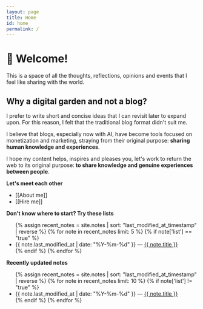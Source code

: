 ```yaml
---
layout: page
title: Home
id: home
permalink: /
---
```


# 🌱 Welcome!

This is a space of all the thoughts, reflections, opinions and events that I feel like sharing with the world.

## Why a digital garden and not a blog?

I prefer to write short and concise ideas that I can revisit later to expand upon. For this reason, I felt that the traditional blog format didn't suit me.

I believe that blogs, especially now with AI, have become tools focused on monetization and marketing, straying from their original purpose: **sharing human knowledge and experiences**.

<div class="notice">
I hope my content helps, inspires and pleases you, let's work to return the web to its original purpose: <b>to share knowledge and genuine experiences between people</b>.
</div>

<strong>Let's meet each other</strong>

- [[About me]]
- [[Hire me]]

<strong>Don't know where to start? Try these lists</strong>

<ul>
  {% assign recent_notes = site.notes | sort: "last_modified_at_timestamp" | reverse %}
  {% for note in recent_notes limit: 5 %}
    {% if note['list'] == "true" %}
      <li>
        {{ note.last_modified_at | date: "%Y-%m-%d" }} — <a class="internal-link" href="{{ site.baseurl }}{{ note.url }}">{{ note.title }}</a>
      </li>
    {% endif %}
  {% endfor %}
</ul>

<strong>Recently updated notes</strong>

<ul>
  {% assign recent_notes = site.notes | sort: "last_modified_at_timestamp" | reverse %}
  {% for note in recent_notes limit: 10 %}
      {% if note['list'] != "true" %}
    <li>
      {{ note.last_modified_at | date: "%Y-%m-%d" }} — <a class="internal-link" href="{{ site.baseurl }}{{ note.url }}">{{ note.title }}</a>
    </li>
        {% endif %}
  {% endfor %}
</ul>

<style>
  .wrapper {
    max-width: 46em;
  }
</style>
